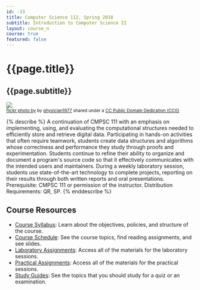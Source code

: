 ```yaml
---
id: -33
title: Computer Science 112, Spring 2018
subtitle: Introduction to Computer Science II
layout: course_n
course: true
featured: false
---
```


# {{page.title}}
## {{page.subtitle}}

<a title="L1004446" href="https://flickr.com/photos/101438866@N04/36889356713"><img class="img-responsive-tight" src="https://farm5.static.flickr.com/4479/36889356713_af3ef38e74_z.jpg" /></a><br /><small><a title="L1004446" href="https://flickr.com/photos/101438866@N04/36889356713">flickr photo by</a> by <a href="https://flickr.com/people/101438866@N04">physician1977</a> shared under a <a href="https://creativecommons.org/publicdomain/zero/1.0/">CC Public Domain Dedication (CC0)</a> </small>

{% describe %}
A continuation of CMPSC 111 with an emphasis on implementing, using, and
evaluating the computational structures needed to efficiently store and
retrieve digital data. Participating in hands-on activities that often require
teamwork, students create data structures and algorithms whose correctness and
performance they study through proofs and experimentation. Students continue to
refine their ability to organize and document a program's source code so that it
effectively communicates with the intended users and maintainers. During a
weekly laboratory session, students use state-of-the-art technology to complete
projects, reporting on their results through both written reports and oral
presentations. Prerequisite: CMPSC 111 or permission of the instructor.
Distribution Requirements: QR, SP.
{% enddescribe %}

## Course Resources

<ul class="fa-ul">

<li><i class="fa-li fa fa-arrow-right"></i><a href="https://github.com/Allegheny-Computer-Science-112-S2018/cs112-S2018-syllabus/releases/download/cs112S2018_syllabus-1.0.0/cs112S2018_syllabus.pdf"
class="major">Course Syllabus</a>: Learn about the objectives, policies, and structure of the course.

<li><i class="fa-li fa fa-arrow-right"></i><a href="{{site.baseurl}}teaching/cs112S2018/schedule/"
class="major">Course Schedule</a>: See the course topics, find reading assignments, and see slides.

<li><i class="fa-li fa fa-arrow-right"></i><a href="{{site.baseurl}}teaching/cs112S2018/laboratories/"
class="major">Laboratory Assignments</a>: Access all of the materials for the laboratory sessions.

<li><i class="fa-li fa fa-arrow-right"></i><a href="{{site.baseurl}}teaching/cs112S2018/practicals/"
class="major">Practical Assignments</a>: Access all of the materials for the practical sessions.

<li><i class="fa-li fa fa-arrow-right"></i><a href="{{site.baseurl}}teaching/cs112S2018/studyguides/"
class="major">Study Guides</a>: See the topics that you should study for a quiz or an examination.

</ul>
